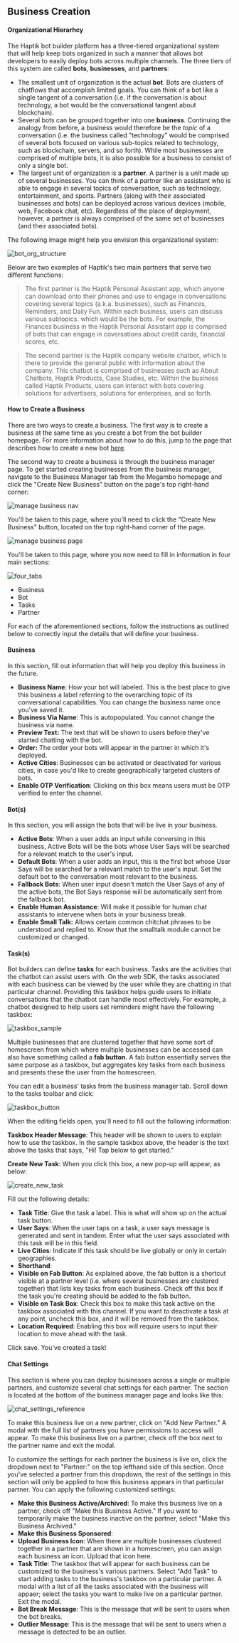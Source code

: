 ## Business Creation

#### Organizational Hierarhcy

The Haptik bot builder platform has a three-tiered organizational system that will help keep bots organized in such a manner that allows bot developers to easily deploy bots across multiple channels. The three tiers of this system are called **bots**, **businesses**, and **partners**:

- The smallest unit of organization is the actual **bot**. Bots are clusters of chatflows that accomplish limited goals. You can think of a bot like a single tangent of a conversation (i.e. if the conversation is about technology, a bot would be the conversational tangent about blockchain). 
- Several bots can be grouped together into one **business**. Continuing the analogy from before, a business would therefore be the *topic* of a conversation (i.e. the business called "technology" would be comprised of several bots focused on various sub-topics related to technology, such as blockchain, servers, and so forth). While most businesses are comprised of multiple bots, it is also possible for a business to consist of only a single bot. 
- The largest unit of organization is a **partner**. A partner is a unit made up of several businesses. You can think of a partner like an assistant who is able to engage in several topics of conversation, such as technology, entertainment, and sports. Partners (along with their associated businesses and bots) can be deployed across various devices (mobile, web, Facebook chat, etc). Regardless of the place of deployment, however, a partner is always comprised of the same set of businesses (and their associated bots). 

The following image might help you envision this organizational system: 

![bot_org_structure](partner_business_bot.png)

Below are two examples of Haptik's two main partners that serve two different functions:

> The first partner is the Haptik Personal Assistant app, which anyone can download onto their phones and use to engage in conversations covering several topics (a.k.a. businesses), such as Finances, Reminders, and Daily Fun. Within each business, users can discuss various subtopics. which would be the bots. For example, the Finances business in the Haptik Personal Assistant app is comprised of bots that can engage in coversations about credit cards, financial scores, etc.

> The second partner is the Haptik company website chatbot, which is there to provide the general public with information about the company. This chatbot is comprised of businesses such as About Chatbots, Haptik Products, Case Studies, etc. Within the business called Haptik Products, users can interact with bots covering solutions for advertisers, solutions for enterprises, and so forth. 

#### How to Create a Business

There are two ways to create a business. The first way is to create a business at the same time as you create a bot from the bot builder homepage. For more information about how to do this, jump to the page that describes how to create a new bot [here](http://haptik-docs.readthedocs.io/en/latest/bot-builder/creating-bot.html). 

The second way to create a business is through the business manager page. To get started creating businesses from the business manager, navigate to the Business Manager tab from the Mogambo homepage and click the "Create New Business" button on the page's top right-hand corner:

![manage business nav](manage_business_nav.png)

You'll be taken to this page, where you'll need to click the "Create New Business" button, located on the top right-hand corner of the page. 

![manage business page](business_manager_page.png) 

You'll be taken to this page, where you now need to fill in information in four main sections:

![four_tabs](four_tabs_biz_manager.png) 

- Business
- Bot
- Tasks
- Partner

For each of the aforementioned sections, follow the instructions as outlined below to correctly input the details that will define your business. 

#### Business

In this section, fill out information that will help you deploy this business in the future. 

- **Business Name**: How your bot will labeled. This is the best place to give this business a label referring to the overarching topic of its conversational capabilities. You can change the business name once you've saved it.
- **Business Via Name**: This is autopopulated. You cannot change the business via name. 
- **Preview Text:** The text that will be shown to users before they've started chatting with the bot. 
- **Order:** The order your bots will appear in the partner in which it's deployed. 
- **Active Cities**: Businesses can be activated or deactivated for various cities, in case you'd like to create geographically targeted clusters of bots. 
- **Enable OTP Verification**: Clicking on this box means users must be OTP verified to enter the channel. 


#### Bot(s)

In this section, you will assign the bots that will be live in your business. 

- **Active Bots**: When a user adds an input while conversing in this business, Active Bots will be the bots whose User Says will be searched for a relevant match to the user's input. 
- **Default Bots**: When a user adds an input, this is the first bot whose User Says will be searched for a relevant match to the user's input. Set the default bot to the conversation most relevant to the business.
- **Fallback Bots**: When user input doesn't match the User Says of any of the active bots, the Bot Says response will be automatically sent from the fallback bot. 
- **Enable Human Assistance**: Will make it possible for human chat assistants to intervene when bots in your business break. 
- **Enable Small Talk:** Allows certain common chitchat phrases to be understood and replied to. Know that the smalltalk module cannot be customized or changed.

#### Task(s)

Bot builders can define **tasks** for each business. Tasks are the activities that the chatbot can assist users with. On the web SDK, the tasks associated with each business can be viewed by the user while they are chatting in that particular channel. Providing this taskbox helps guide users to initiate conversations that the chatbot can handle most effectively. For example, a chatbot designed to help users set reminders might have the following taskbox:

![taskbox_sample](taskbox_sample.png)

Multiple businesses that are clustered together that have some sort of homescreen from which where multiple businesses can be accessed can also have something called a **fab button**. A fab button essentially serves the same purpose as a taskbox, but aggregates key tasks from each business and presents these the user from the homescreen.

You can edit a business' tasks from the business manager tab. Scroll down to the tasks toolbar and click:

![taskbox_button](taskbox_button.png)

When the editing fields open, you'll need to fill out the following information: 

**Taskbox Header Message**: This header will be shown to users to explain how to use the taskbox. In the sample taskbox above, the header is the text above the tasks that says, "Hi! Tap below to get started." 

**Create New Task**: When you click this box, a new pop-up will appear, as below:

![create_new_task](create_new_tasks.png) 

Fill out the following details: 

- **Task Title**: Give the task a label. This is what will show up on the actual task button.
- **User Says**: When the user taps on a task, a user says message is generated and sent in tandem. Enter what the user says associated with this task will be in this field. 
- **Live Cities**: Indicate if this task should be live globally or only in certain geographies. 
- **Shorthand**: 
- **Visible on Fab Button**: As explained above, the fab button is a shortcut visible at a partner level (i.e. where several businesses are clustered together) that lists key tasks from each business. Check off this box if the task you're creating should be added to the fab button.
- **Visible on Task Box**: Check this box to make this task active on the taskbox associated with this channel. If you want to deactivate a task at any point, uncheck this box, and it will be removed from the taskbox.
- **Location Required**: Enabling this box will require users to input their location to move ahead with the task. 

Click save. You've created a task! 

#### **Chat Settings** 

This section is where you can deploy businesses across a single or multiple partners, and customize several chat settings for each partner. The section is located at the bottom of the business manager page and looks like this:

![chat_settings_reference](chat_settings_reference.png)

To make this business live on a new partner, click on "Add New Partner." A modal with the full list of partners you have permissions to access will appear. To make this business live on a partner, check off the box next to the partner name and exit the modal. 

To customize the settings for each partner the business is live on, click the dropdown next to "Partner:" on the top lefthand side of this section. Once you've selected a partner from this dropdown, the rest of the settings in this section will only be applied to how this business appears in that particular partner. You can apply the following customized settings:

- **Make this Business Active/Archived**: To make this business live on a partner, check off "Make this Business Active." If you want to temporarily make the business inactive on the partner, select "Make this Business Archived."
- **Make this Business Sponsored**:
- **Upload Business Icon**: When there are multiple businesses clustered together in a partner that are shown in a homescreen, you can assign each business an icon. Upload that icon here.
- **Task Title**: The taskbox that will appear for each business can be customized to the business's various partners. Select "Add Task" to start adding tasks to the business's taskbox on a particular partner. A modal with a list of all the tasks associated with the business will appaer; select the tasks you want to make live on a particular partner. Exit the modal. 
- **Bot Break Message**: This is the message that will be sent to users when the bot breaks.
- **Outlier Message**: This is the message that will be sent to users when a message is detected to be an outlier. 
